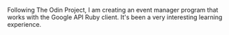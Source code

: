 Following The Odin Project, I am creating an event manager program that works with the Google API Ruby client. It's been a very interesting learning experience.